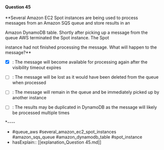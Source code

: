 #### Question  45

**Several Amazon EC2 Spot instances are being used to process messages from an Amazon SQS queue and store results in an

Amazon DynamoDB table. Shortly after picking up a message from the queue AWS terminated the Spot instance. The Spot

instance had not finished processing the message. What will happen to the message?**

- [x] :  The message will become available for processing again after the visibility timeout expires

- [ ] :  The message will be lost as it would have been deleted from the queue when processed

- [ ] :  The message will remain in the queue and be immediately picked up by another instance

- [ ] :  The results may be duplicated in DynamoDB as the message will likely be processed multiple times

*----

- #queue_aws #several_amazon_ec2_spot_instances #amazon_sqs_queue #amazon_dynamodb_table #spot_instance
- hasExplain:: [[explanation_Question  45.md]]
